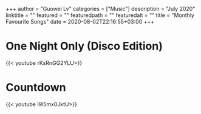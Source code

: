 +++
author = "Guowei Lv"
categories = ["Music"]
description = "July 2020"
linktitle = ""
featured = ""
featuredpath = ""
featuredalt = ""
title = "Monthly Favourite Songs"
date = 2020-08-02T22:16:55+03:00
+++

# One Night Only (Disco Edition)

{{< youtube  rKsRnGG2YLU>}}

# Countdown

{{< youtube  I9l5mx0JktU>}}

